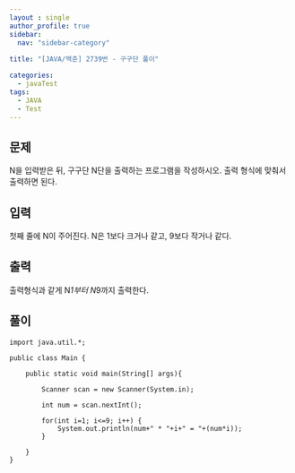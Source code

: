 ```yaml
---
layout : single
author_profile: true
sidebar: 
  nav: "sidebar-category"
  
title: "[JAVA/백준] 2739번 - 구구단 풀이"

categories:
  - javaTest
tags:
  - JAVA
  - Test
---
```



## 문제

N을 입력받은 뒤, 구구단 N단을 출력하는 프로그램을 작성하시오. 출력 형식에 맞춰서 출력하면 된다.

## 입력

첫째 줄에 N이 주어진다. N은 1보다 크거나 같고, 9보다 작거나 같다.

## 출력

출력형식과 같게 N*1부터 N*9까지 출력한다.

## 풀이

~~~
import java.util.*;
 
public class Main {
    
    public static void main(String[] args){
        
        Scanner scan = new Scanner(System.in);
        
		int num = scan.nextInt();
		
		for(int i=1; i<=9; i++) {
			System.out.println(num+" * "+i+" = "+(num*i));
		}
        
    }    
}
~~~
